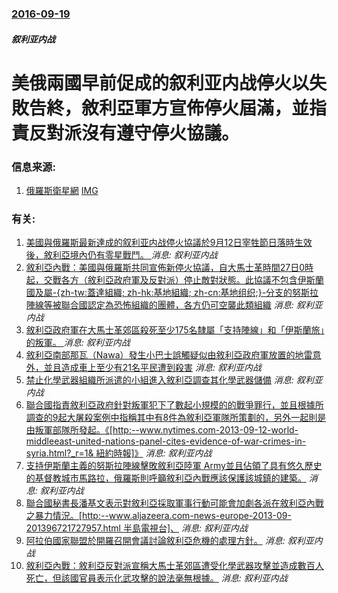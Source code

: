 ### [2016-09-19](/news/2016/09/19/index.md)

##### 叙利亚内战
# 美俄兩國早前促成的叙利亚内战停火以失敗告終，敘利亞軍方宣佈停火屆滿，並指責反對派沒有遵守停火協議。 




### 信息来源:

1. [俄羅斯衛星網](http://sputniknews.cn/military/20160920/1020781346.html) [IMG](http://sputniknews.cn/sharing_snippet/1020781346.png?1474301400)

### 有关:

1. [美國與俄羅斯最新達成的叙利亚内战停火協議於9月12日宰牲節日落時生效後，敘利亞境內仍有零星戰鬥。 ](/zh/news/2016/09/12/美國與俄羅斯最新達成的叙利亚内战停火協議於9月12日宰牲節日落時生效後-敘利亞境內仍有零星戰鬥.md) _消息: 叙利亚内战_
2. [敘利亞內戰：美國與俄羅斯共同宣佈新停火協議，自大馬士革時間27日0時起，交戰各方（敘利亞政府軍及反對派）停止敵對狀態。此協議不包含伊斯蘭國及屬-{zh-tw:蓋達組織; zh-hk:基地組織; zh-cn:基地组织;}-分支的努斯拉陣線等被聯合國認定為恐怖組織的團體，各方仍可空襲此類組織](/zh/news/2016/02/22/敘利亞內戰-美國與俄羅斯共同宣佈新停火協議-自大馬士革時間27日0時起-交戰各方-敘利亞政府軍及反對派-停止敵對狀態-此.md) _消息: 叙利亚内战_
3. [敘利亞政府軍在大馬士革郊區殺死至少175名隸屬「支持陣線」和「伊斯蘭旅」的叛軍。 ](/zh/news/2014/02/26/敘利亞政府軍在大馬士革郊區殺死至少175名隸屬-支持陣線-和-伊斯蘭旅-的叛軍.md) _消息: 叙利亚内战_
4. [ 敘利亞南部那瓦（Nawa）發生小巴士誤觸疑似由敘利亞政府軍放置的地雷意外，並且造成車上至少有21名平民遭到殺害](/zh/news/2013/10/16/敘利亞南部那瓦-Nawa-發生小巴士誤觸疑似由敘利亞政府軍放置的地雷意外-並且造成車上至少有21名平民遭到殺害.md) _消息: 叙利亚内战_
5. [ 禁止化學武器組織所派遣的小組進入敘利亞調查其化學武器儲備](/zh/news/2013/10/1/禁止化學武器組織所派遣的小組進入敘利亞調查其化學武器儲備.md) _消息: 叙利亚内战_
6. [ 聯合國指責敘利亞政府針對叛軍犯下了數起小規模的的戰爭罪行，並且根據所調查的9起大屠殺案例中指稱其中有8件為敘利亞軍隊所策劃的，另外一起則是由叛軍部隊所發起。《[http:--www.nytimes.com-2013-09-12-world-middleeast-united-nations-panel-cites-evidence-of-war-crimes-in-syria.html?_r=1& 紐約時報]》](/zh/news/2013/09/11/聯合國指責敘利亞政府針對叛軍犯下了數起小規模的的戰爭罪行-並且根據所調查的9起大屠殺案例中指稱其中有8件為敘利亞軍隊所.md) _消息: 叙利亚内战_
7. [ 支持伊斯蘭主義的努斯拉陣線擊敗敘利亞陸軍 Army並且佔領了具有悠久歷史的基督教城市馬路拉，俄羅斯則呼籲敘利亞內戰應該保護該城鎮的建築。](/zh/news/2013/09/8/支持伊斯蘭主義的努斯拉陣線擊敗敘利亞陸軍-Army並且佔領了具有悠久歷史的基督教城市馬路拉-俄羅斯則呼籲敘利亞內戰應該.md) _消息: 叙利亚内战_
8. [ 聯合國秘書長潘基文表示對敘利亞採取軍事行動可能會加劇各派在敘利亞內戰之暴力情況。[http:--www.aljazeera.com-news-europe-2013-09-201396721727957.html 半島電視台]、](/zh/news/2013/09/6/聯合國秘書長潘基文表示對敘利亞採取軍事行動可能會加劇各派在敘利亞內戰之暴力情況-http-wwwaljazee.md) _消息: 叙利亚内战_
9. [ 阿拉伯國家聯盟於開羅召開會議討論敘利亞危機的處理方針。](/zh/news/2013/09/1/阿拉伯國家聯盟於開羅召開會議討論敘利亞危機的處理方針.md) _消息: 叙利亚内战_
10. [ 敘利亞內戰：敘利亞反對派宣稱大馬士革郊區遭受化學武器攻擊並造成數百人死亡，但該國官員表示化武攻擊的說法毫無根據。](/zh/news/2013/08/21/敘利亞內戰-敘利亞反對派宣稱大馬士革郊區遭受化學武器攻擊並造成數百人死亡-但該國官員表示化武攻擊的說法毫無根據.md) _消息: 叙利亚内战_
